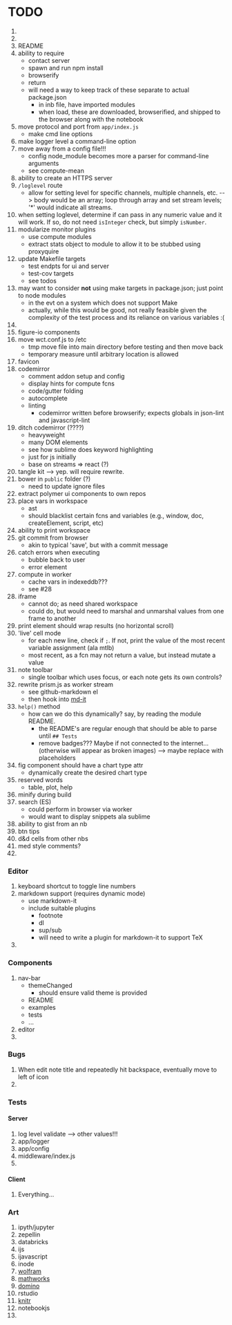 TODO
====

1. 
2. 
3. README
4. ability to require
	-	contact server
	-	spawn and run npm install
	-	browserify
	-	return
	- 	will need a way to keep track of these separate to actual package.json
		-	in inb file, have imported modules
		-	when load, these are downloaded, browserified, and shipped to the browser along with the notebook
5. move protocol and port from `app/index.js`
	-	make cmd line options
6. make logger level a command-line option
7. move away from a config file!!!
	-	config node_module becomes more a parser for command-line arguments
	-	see compute-mean
8. ability to create an HTTPS server
9. `/loglevel` route
	-	allow for setting level for specific channels, multiple channels, etc. --> body would be an array; loop through array and set stream levels; '*' would indicate all streams.
10. when setting loglevel, determine if can pass in any numeric value and it will work. If so, do not need `isInteger` check, but simply `isNumber`.
11. modularize monitor plugins
	-	use compute modules
	-	extract stats object to module to allow it to be stubbed using proxyquire
12. update Makefile targets
	-	test endpts for ui and server
	-	test-cov targets
	- 	see todos
13. may want to consider __not__ using make targets in package.json; just point to node modules
	-	in the evt on a system which does not support Make
	-	actually, while this would be good, not really feasible given the complexity of the test process and its reliance on various variables :(
14. 
15. figure-io components
16. move wct.conf.js to /etc
	-	tmp move file into main directory before testing and then move back
	-	temporary measure until arbitrary location is allowed
17. favicon
18. codemirror
	-	comment addon setup and config
	-	display hints for compute fcns
	-	code/gutter folding
	-	autocomplete
	-	linting
		-	codemirror written before browserify; expects globals in json-lint and javascript-lint
19. ditch codemirror (????)
	-	heavyweight
	-	many DOM elements
	-	see how sublime does keyword highlighting
	-	just for js initially
	-	base on streams => react (?)
20. tangle kit --> yep. will require rewrite.
21. bower in `public` folder (?)
	-	need to update ignore files
22. extract polymer ui components to own repos
23. place vars in workspace
	-	ast
	-	should blacklist certain fcns and variables (e.g., window, doc, createElement, script, etc)
24. ability to print workspace
25. git commit from browser
	-	akin to typical 'save', but with a commit message
26. catch errors when executing
	-	bubble back to user
	-	error element
27. compute in worker
	-	cache vars in indexeddb???
	-	see #28
28. iframe
	-	cannot do; as need shared workspace
	-	could do, but would need to marshal and unmarshal values from one frame to another
29. print element should wrap results (no horizontal scroll)
30. 'live' cell mode
	-	for each new line, check if `;`. If not, print the value of the most recent variable assignment (ala mtlb)
	-	most recent, as a fcn may not return a value, but instead mutate a value
31. note toolbar
	-	single toolbar which uses focus, or each note gets its own controls?
32. rewrite prism.js as worker stream
	-	see github-markdown el
	-	then hook into [md-it](https://github.com/markdown-it/markdown-it#syntax-highlighting)
33. `help()` method
	-	how can we do this dynamically? say, by reading the module README.
		-	the README's are regular enough that should be able to parse until `## Tests`
		-	remove badges??? Maybe if not connected to the internet... (otherwise will appear as broken images) --> maybe replace with placeholders
34. fig component should have a chart type attr
	-	dynamically create the desired chart type
35. reserved words
	-	table, plot, help
36. minify during build
37. search (ES)
	-	could perform in browser via worker
	-	would want to display snippets ala sublime
38. ability to gist from an nb
39. btn tips
40. d&d cells from other nbs
41. med style comments?
42. 



### Editor

1. keyboard shortcut to toggle line numbers
2. markdown support (requires dynamic mode)
	-	use markdown-it
	-	include suitable plugins
		-	footnote
		-	dl
		-	sup/sub
		-	will need to write a plugin for markdown-it to support TeX
3. 


### Components

1. nav-bar
	-	themeChanged
		-	should ensure valid theme is provided
	-	README
	-	examples
	-	tests
	-	...
2. editor
3. 



### Bugs

1. When edit note title and repeatedly hit backspace, eventually move to left of icon
2. 


### Tests

#### Server

1. log level validate --> other values!!!
2. app/logger
3. app/config
4. middleware/index.js
5. 



#### Client

1. Everything...


### Art

1. ipyth/jupyter
2. zepellin
3. databricks
4. ijs
5. ijavascript
6. inode
7. [wolfram](http://reference.wolfram.com/language/tutorial/UsingANotebookInterface.html)
8. [mathworks](http://www.mathworks.com/help/matlab/matlab_prog/create-a-matlab-notebook-with-microsoft-word.html)
9. [domino](http://blog.dominodatalab.com/r-notebooks/)
10. rstudio
11. [knitr](http://yihui.name/knitr/)
12. notebookjs
13. 
